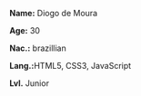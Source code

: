 <p><strong>Name:</strong> Diogo de Moura</p>
<p><strong>Age:</strong> 30</p>
<p><strong>Nac.:</strong> brazillian</p>
<p><strong>Lang.:</strong>HTML5, CSS3, JavaScript</p>
<p><strong> Lvl.</strong> Junior</p>

